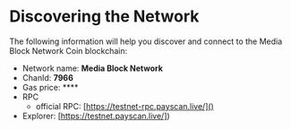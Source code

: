 # Discovering the Network

The following information will help you discover and connect to the Media Block Network Coin blockchain: &#x20;

- Network name: **Media Block Network**
- ChanId: **7966**
- Gas price: \*\*\*\*
- RPC
  - official RPC: [https://testnet-rpc.payscan.live/]()
- Explorer: [https://testnet.payscan.live/])
